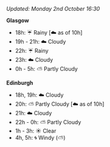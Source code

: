 *Updated: Monday 2nd October 16:30*

**Glasgow**

* 18h: :umbrella: Rainy [:cloud: as of 10h]
* 19h - 21h: :cloud: Cloudy
* 22h: :umbrella: Rainy
* 23h: :cloud: Cloudy
* 0h - 5h: :partly_sunny: Partly Cloudy

**Edinburgh**

* 18h, 19h: :cloud: Cloudy
* 20h: :partly_sunny: Partly Cloudy [:cloud: as of 10h]
* 21h: :cloud: Cloudy
* 22h - 0h: :partly_sunny: Partly Cloudy
* 1h - 3h: :sunny: Clear
* 4h, 5h: :cyclone: Windy (:partly_sunny:)
